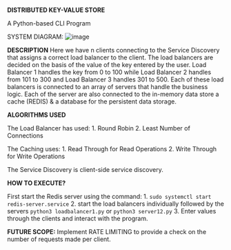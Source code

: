 **DISTRIBUTED KEY-VALUE STORE**

A Python-based CLI Program

SYSTEM DIAGRAM:
![image](https://github.com/sbrc1996/Distributed-Key-Value-Store/assets/36306295/b3c4e591-a28a-47f8-9113-9f344c9f34b1)

**DESCRIPTION**
Here we have n clients connecting to the Service Discovery that assigns a correct load balancer to the client. The load balancers are decided on the basis of the value of the key entered by the user. 
Load Balancer 1 handles the key from 0 to 100 while Load Balancer 2 handles from 101 to 300 and Load Balancer 3 handles 301 to 500. 
Each of these load balancers is connected to an array of servers that handle the business logic.
Each of the server are also connected to the in-memory data store a cache (REDIS) & a database for the persistent data storage.


**ALGORITHMS USED**

The Load Balancer has used:
    1. Round Robin
    2. Least Number of Connections

The Caching uses:
    1. Read Through for Read Operations
    2. Write Through for Write Operations

The Service Discovery is client-side service discovery.

**HOW TO EXECUTE?**

First start the Redis server using the command: 
    1. `sudo systemctl start redis-server.service`
    2. start the load balancers individually followed by the servers
        `python3 loadbalancer1.py` or `python3 server12.py`
    3. Enter values through the clients and interact with the program.


**FUTURE SCOPE:**
Implement RATE LIMITING to provide a check on the number of requests made per client.
